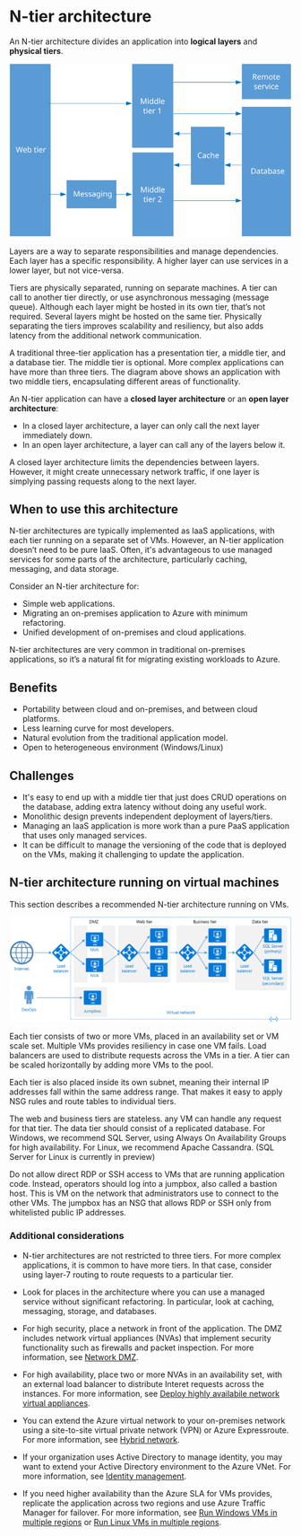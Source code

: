 # N-tier architecture

An N-tier architecture divides an application into **logical layers** and **physical tiers**. 

![](./images/n-tier-logical.svg)

Layers are a way to separate responsibilities and manage dependencies. Each layer has a specific responsibility. A higher layer can use services in a lower layer, but not vice-versa. 

Tiers are physically separated, running on separate machines. A tier can call to another tier directly, or use asynchronous messaging (message queue). Although each layer might be hosted in its own tier, that’s not required. Several layers might be hosted on the same tier. Physically separating the tiers improves scalability and resiliency, but also adds latency from the additional network communication. 

A traditional three-tier application has a presentation tier, a middle tier, and a database tier. The middle tier is optional. More complex applications can have more than three tiers. The diagram above shows an application with two middle tiers, encapsulating different areas of functionality. 

An N-tier application can have a **closed layer architecture** or an **open layer architecture**:

- In a closed layer architecture, a layer can only call the next layer immediately down. 
- In an open layer architecture, a layer can call any of the layers below it. 

A closed layer architecture limits the dependencies between layers. However, it might create unnecessary network traffic, if one layer is simplying passing requests along to the next layer. 


## When to use this architecture

N-tier architectures are typically implemented as IaaS applications, with each tier running on a separate set of VMs. However, an N-tier application doesn’t need to be pure IaaS. Often, it's advantageous to use managed services for some parts of the architecture, particularly caching, messaging, and data storage.

Consider an N-tier architecture for:

- Simple web applications. 
- Migrating an on-premises application to Azure with minimum refactoring.
- Unified development of on-premises and cloud applications.

N-tier architectures are very common in traditional on-premises applications, so it’s a natural fit for migrating existing workloads to Azure.

## Benefits

- Portability between cloud and on-premises, and between cloud platforms.
- Less learning curve for most developers.
- Natural evolution from the traditional application model.
- Open to heterogeneous environment (Windows/Linux)

## Challenges

- It's easy to end up with a middle tier that just does CRUD operations on the database, adding extra latency without doing any useful work. 
- Monolithic design prevents independent deployment of layers/tiers.
- Managing an IaaS application is more work than a pure PaaS application that uses only managed services. 
- It can be difficult to manage the versioning of the code that is deployed on the VMs, making it challenging to update the application.

## N-tier architecture running on virtual machines

This section describes a recommended N-tier architecture running on VMs. 

![](./images/n-tier-physical.png)

Each tier consists of two or more VMs, placed in an availability set or VM scale set. Multiple VMs provides resiliency in case one VM fails. Load balancers  are used to distribute requests across the VMs in a tier. A tier can be scaled horizontally by adding more VMs to the pool. 

Each tier is also placed inside its own subnet, meaning their internal IP addresses fall within the same address range. That makes it easy to apply NSG rules and route tables to individual tiers.

The web and business tiers are stateless. any VM can handle any request for that tier. The data tier should consist of a replicated database. For Windows, we recommend SQL Server, using Always On Availability Groups for high availability. For Linux, we recommend Apache Cassandra. (SQL Server for Linux is currently in preview) 

Do not allow direct RDP or SSH access to VMs that are running application code. Instead, operators should log into a jumpbox, also called a bastion host. This is  VM on the network that administrators use to connect to the other VMs. The jumpbox has an NSG that allows RDP or SSH only from whitelisted public IP addresses.


### Additional considerations

- N-tier architectures are not restricted to three tiers. For more complex applications, it is common to have more tiers. In that case, consider using layer-7 routing to route requests to a particular tier.

- Look for places in the architecture where you can use a managed service without significant refactoring. In particular, look at caching, messaging, storage, and databases. 

- For high security, place a network in front of the application. The DMZ includes network virtual appliances (NVAs) that implement security functionality such as firewalls and packet inspection. For more information, see [Network DMZ][dmz].

- For high availability, place two or more NVAs in an availability set, with an external load balancer to distribute Interet requests across the instances. For more information, see [Deploy highly availabile network virtual appliances][ha-nva].

- You can extend the Azure virtual network to your on-premises network using a site-to-site virtual private network (VPN) or Azure Expressroute. For more information, see [Hybrid network][hybrid-network].

- If your organization uses Active Directory to manage identity, you may want to extend your Active Directory environment to the Azure VNet. For more information, see [Identity management][identity].

- If you need higher availability than the Azure SLA for VMs provides, replicate the application across two regions and use Azure Traffic Manager for failover. For more information, see [Run Windows VMs in multiple regions][multiregion-windows] or [Run Linux VMs in multiple regions][multiregion-linux].

[dmz]: ../../blueprints/dmz/index.md
[ha-nva]: ../../blueprints/dmz/nva-ha.md
[hybrid-network]: ../../blueprints/hybrid-networking/index.md
[identity]: ../../blueprints/identity/index.md
[multiregion-windows]: ../../blueprints/virtual-machines-windows/multi-region-application.md
[multiregion-linux]: ../../blueprints/virtual-machines-linux/multi-region-application.md